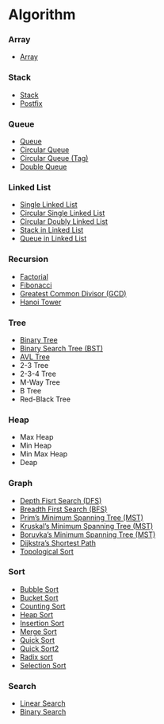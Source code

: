 # Algorithm
### Array
* [Array](https://github.com/wuling31715/algorithm/blob/master/array/array.ipynb)
### Stack
* [Stack](https://github.com/wuling31715/algorithm/blob/master/stack/stack.ipynb)
* [Postfix](https://github.com/wuling31715/algorithm/blob/master/stack/postfix.ipynb)
### Queue
* [Queue](https://github.com/wuling31715/algorithm/blob/master/queue/queue.ipynb)
* [Circular Queue](https://github.com/wuling31715/algorithm/blob/master/queue/circular_queue.ipynb)
* [Circular Queue (Tag)](https://github.com/wuling31715/algorithm/blob/master/queue/circular_queue_tag.ipynb)
* [Double Queue](https://github.com/wuling31715/algorithm/blob/master/queue/double_queue.ipynb)
### Linked List
* [Single Linked List](https://github.com/wuling31715/algorithm/blob/master/linked_list/single_linked_list.ipynb)
* [Circular Single Linked List](https://github.com/wuling31715/algorithm/blob/master/linked_list/circular_single_linked_list.ipynb)
* [Circular Doubly Linked List](https://github.com/wuling31715/algorithm/blob/master/linked_list/circular_doubly_linked_list.ipynb)
* [Stack in Linked List](https://github.com/wuling31715/algorithm/blob/master/linked_list/stack_in_linked_list.ipynb)
* [Queue in Linked List](https://github.com/wuling31715/algorithm/blob/master/linked_list/queue_in_linked_list.ipynb)
### Recursion
* [Factorial](https://github.com/wuling31715/algorithm/blob/master/recursion/factorial.ipynb)
* [Fibonacci](https://github.com/wuling31715/algorithm/blob/master/recursion/fibonacci.ipynb)
* [Greatest Common Divisor (GCD)](https://github.com/wuling31715/algorithm/blob/master/recursion/greatest_common_divisor.ipynb)
* [Hanoi Tower](https://github.com/wuling31715/algorithm/blob/master/recursion/hanoi_tower.ipynb)
### Tree
* [Binary Tree](https://github.com/wuling31715/algorithm/blob/master/tree/binary_tree.ipynb)
* [Binary Search Tree (BST)](https://github.com/wuling31715/algorithm/blob/master/tree/binary_search_tree.ipynb)
* [AVL Tree](https://github.com/wuling31715/algorithm/blob/master/tree/avl_tree.ipynb)
* 2-3 Tree
* 2-3-4 Tree
* M-Way Tree
* B Tree
* Red-Black Tree
### Heap
* Max Heap
* Min Heap
* Min Max Heap
* Deap
### Graph
* [Depth Fisrt Search (DFS)](https://github.com/wuling31715/algorithm/blob/master/graph/depth_first_search.ipynb)
* [Breadth First Search (BFS)](https://github.com/wuling31715/algorithm/blob/master/graph/breadth_first_search.ipynb)
* [Prim’s Minimum Spanning Tree (MST)](https://github.com/wuling31715/algorithm/blob/master/graph/prims_minimum_spanning_tree.ipynb)
* [Kruskal’s Minimum Spanning Tree (MST)](https://github.com/wuling31715/algorithm/blob/master/graph/kruskals_minimum_spanning_tree.ipynb)
* [Boruvka’s Minimum Spanning Tree (MST)](https://github.com/wuling31715/algorithm/blob/master/graph/boruvkas_minimum_spanning_tree.ipynb)
* [Dijkstra’s Shortest Path](https://github.com/wuling31715/algorithm/blob/master/graph/dijkstras_shortest_path.ipynb)
* [Topological Sort](https://github.com/wuling31715/algorithm/blob/master/graph/topological_sort.ipynb)
### Sort
* [Bubble Sort](https://github.com/wuling31715/algorithm/blob/master/sort/bubble_sort.ipynb)
* [Bucket Sort](https://github.com/wuling31715/algorithm/blob/master/sort/bucket_sort.ipynb)
* [Counting Sort](https://github.com/wuling31715/algorithm/blob/master/sort/counting_sort.ipynb)
* [Heap Sort](https://github.com/wuling31715/algorithm/blob/master/sort/heap_sort.ipynb)
* [Insertion Sort](https://github.com/wuling31715/algorithm/blob/master/sort/insertion_sort.ipynb)
* [Merge Sort](https://github.com/wuling31715/algorithm/blob/master/sort/merge_sort.ipynb)
* [Quick Sort](https://github.com/wuling31715/algorithm/blob/master/sort/quick_sort.ipynb)
* [Quick Sort2](https://github.com/wuling31715/algorithm/blob/master/sort/quick_sort2.ipynb)
* [Radix sort](https://github.com/wuling31715/algorithm/blob/master/sort/radix_sort.ipynb)
* [Selection Sort](https://github.com/wuling31715/algorithm/blob/master/sort/selection_sort.ipynb)
### Search
* [Linear Search](https://github.com/wuling31715/algorithm/blob/master/search/linear_search.ipynb)
* [Binary Search](https://github.com/wuling31715/algorithm/blob/master/search/binary_search.ipynb)